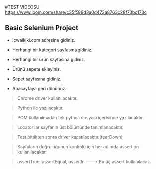 #TEST VIDEOSU
https://www.loom.com/share/c35f589d3a0d473a8763c28f73bc173c

## Basic Selenium Project

* lcwaikiki.com  adresine gidiniz.

* Herhangi bir kategori sayfasına gidiniz.

* Herhangi bir ürün sayfasına gidiniz.

* Ürünü sepete ekleyiniz.

* Sepet sayfasına gidiniz.

* Anasayfaya geri dönünüz.

>Chrome driver kullanılacaktır.

>Python ile yazılacaktır.

>POM kullanılmadan tek python dosyası içerisinde yazılacaktır.

>Locator’lar sayfanın üst bölümünde tanımlanacaktır. 

>Test bittikten sonra driver kapatılacaktır.(tearDown)

>Sayfaların doğruluğunun kontrolü için her adımda assertion kullanılacaktır.

>assertTrue, assertEqual, assertIn ---> Bu üç assert kullanılacak.
> 

